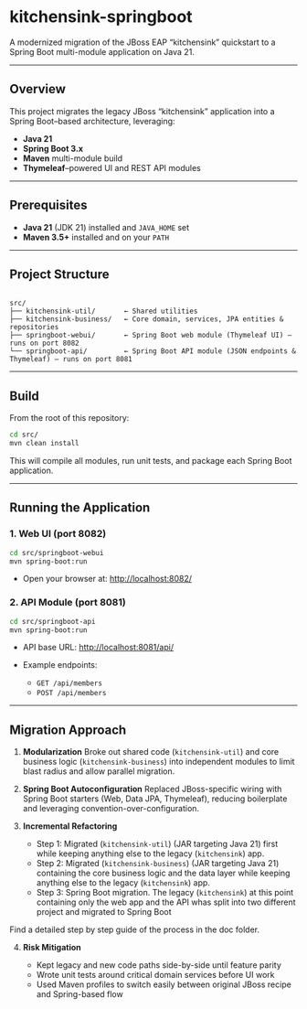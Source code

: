 
# kitchensink-springboot

A modernized migration of the JBoss EAP “kitchensink” quickstart to a Spring Boot multi-module application on Java 21.

---

## Overview

This project migrates the legacy JBoss “kitchensink” application into a Spring Boot–based architecture, leveraging:

- **Java 21**
- **Spring Boot 3.x**
- **Maven** multi-module build
- **Thymeleaf**–powered UI and REST API modules

---

## Prerequisites

- **Java 21** (JDK 21) installed and `JAVA_HOME` set  
- **Maven 3.5+** installed and on your `PATH`

---

## Project Structure

```

src/
├── kitchensink-util/       ← Shared utilities
├── kitchensink-business/   ← Core domain, services, JPA entities & repositories
├── springboot-webui/       ← Spring Boot web module (Thymeleaf UI) — runs on port 8082
└── springboot-api/         ← Spring Boot API module (JSON endpoints & Thymeleaf) — runs on port 8081

````

---

## Build

From the root of this repository:

```bash
cd src/
mvn clean install
````

This will compile all modules, run unit tests, and package each Spring Boot application.

---

## Running the Application

### 1. Web UI (port 8082)

```bash
cd src/springboot-webui
mvn spring-boot:run
```

* Open your browser at: [http://localhost:8082/](http://localhost:8082/)

### 2. API Module (port 8081)

```bash
cd src/springboot-api
mvn spring-boot:run
```

* API base URL: [http://localhost:8081/api/](http://localhost:8081/api/)
* Example endpoints:

    * `GET /api/members`
    * `POST /api/members`

---


## Migration Approach

1. **Modularization**
   Broke out shared code (`kitchensink-util`) and core business logic (`kitchensink-business`) into independent modules to limit blast radius and allow parallel migration.

2. **Spring Boot Autoconfiguration**
   Replaced JBoss-specific wiring with Spring Boot starters (Web, Data JPA, Thymeleaf), reducing boilerplate and leveraging convention-over-configuration.

3. **Incremental Refactoring**
    * Step 1: Migrated (`kitchensink-util`) (JAR targeting Java 21) first while keeping anything else to the legacy (`kitchensink`) app.
    * Step 2: Migrated (`kitchensink-business`) (JAR targeting Java 21) containing the core business logic and the data layer while keeping anything else to the legacy (`kitchensink`) app.
    * Step 3: Spring Boot migration. The legacy (`kitchensink`) at this point containing only the web app and the API whas split into two different project and migrated to Spring Boot

Find a detailed step by step guide of the process in the doc folder.

4. **Risk Mitigation**

    * Kept legacy and new code paths side-by-side until feature parity
    * Wrote unit tests around critical domain services before UI work
    * Used Maven profiles to switch easily between original JBoss recipe and Spring-based flow


